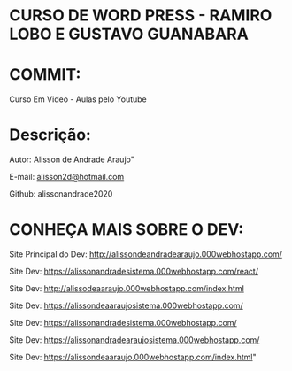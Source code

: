 # CURSO DE WORD PRESS - RAMIRO LOBO E GUSTAVO GUANABARA

# COMMIT:

Curso Em Video - Aulas pelo Youtube

# Descrição:

Autor: Alisson de Andrade Araujo" 

E-mail: alisson2d@hotmail.com

Github: alissonandrade2020


# CONHEÇA MAIS SOBRE O DEV:


Site Principal do Dev: http://alissondeandradearaujo.000webhostapp.com/

Site Dev: https://alissonandradesistema.000webhostapp.com/react/

Site Dev: http://alissodeaaraujo.000webhostapp.com/index.html

Site Dev: https://alissondeaaraujosistema.000webhostapp.com/

Site Dev: https://alissonandradesistema.000webhostapp.com/

Site Dev: https://alissonandradearaujosistema.000webhostapp.com/

Site Dev: https://alissondeaaraujo.000webhostapp.com/index.html"
